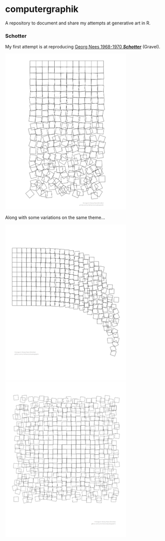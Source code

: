 
<!-- README.md is generated from README.Rmd. Please edit that file -->

# computergraphik

A repository to document and share my attempts at generative art in R.

### Schotter

My first attempt is at reproducing [Georg Nees 1968-1970
***Schotter***](https://collections.vam.ac.uk/item/O221321/schotter-print-nees-georg/)
(Gravel).

<img src="gravel/original/out/gravel.png" height="500"/>

Along with some variations on the same theme…

<img src="gravel/variations/out/gravel-a.png" height="500"/>
<img src="gravel/variations/out/gravel-b.png" height="500"/>
